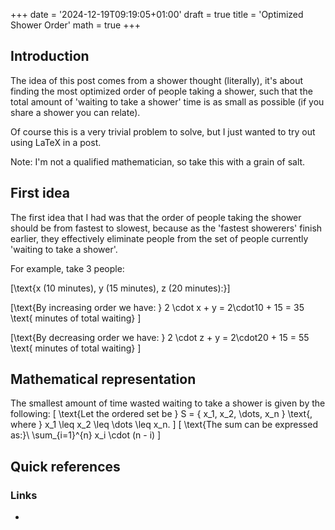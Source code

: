 +++
date = '2024-12-19T09:19:05+01:00'
draft = true
title = 'Optimized Shower Order'
math = true
+++

## Introduction
The idea of this post comes from a shower thought (literally), it's about finding the most optimized order of people taking a shower, such that the total amount of 'waiting to take a shower' time is as small as possible (if you share a shower you can relate).

Of course this is a very trivial problem to solve, but I just wanted to try out using LaTeX in a post.

Note: I'm not a qualified mathematician, so take this with a grain of salt.

## First idea
The first idea that I had was that the order of people taking the shower should be from fastest to slowest, because as the 'fastest showerers' finish earlier, they effectively eliminate people from the set of people currently 'waiting to take a shower'.

For example, take 3 people: 

\[\text{x (10 minutes), y (15 minutes), z (20 minutes):}\]

\[\text{By increasing order we have: }
2 \cdot x + y = 2\cdot10 + 15 = 35 \text{ minutes of total waiting}
\]

\[\text{By decreasing order we have: }
2 \cdot z + y = 2\cdot20 + 15 = 55 \text{ minutes of total waiting}
\]


## Mathematical representation
The smallest amount of time wasted waiting to take a shower is given by the following:
\[
\text{Let the ordered set be } S = \{ x_1, x_2, \dots, x_n \} \text{, where } x_1 \leq x_2 \leq \dots \leq x_n.
\]
\[
\text{The sum can be expressed as:}\\
\sum_{i=1}^{n} x_i \cdot (n - i)
\]
## Quick references

### Links
-